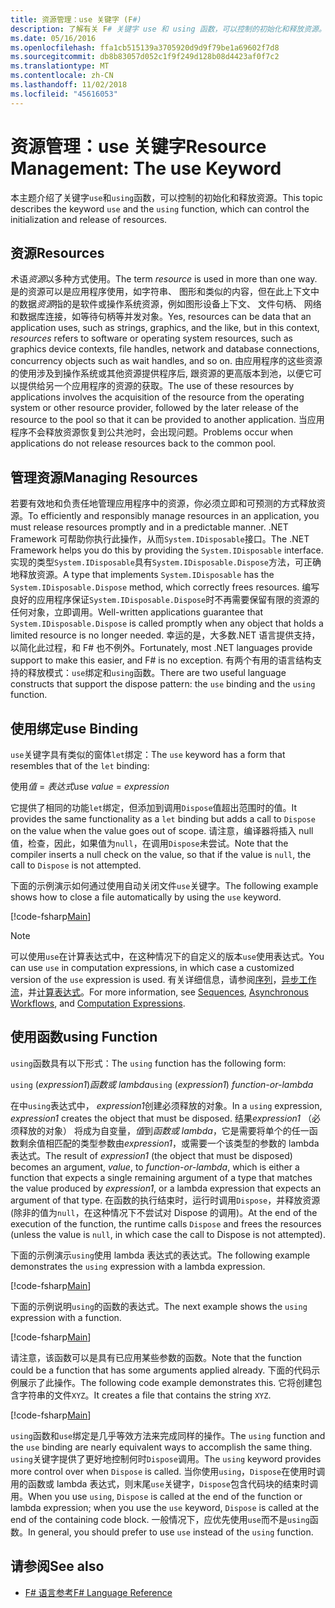 ```yaml
---
title: 资源管理：use 关键字 (F#)
description: 了解有关 F# 关键字 use 和 using 函数，可以控制的初始化和释放资源。
ms.date: 05/16/2016
ms.openlocfilehash: ffa1cb515139a3705920d9d9f79be1a69602f7d8
ms.sourcegitcommit: db8b83057d052c1f9f249d128b08d4423af0f7c2
ms.translationtype: MT
ms.contentlocale: zh-CN
ms.lasthandoff: 11/02/2018
ms.locfileid: "45616053"
---
```

# <a name="resource-management-the-use-keyword"></a><span data-ttu-id="b5a96-103">资源管理：use 关键字</span><span class="sxs-lookup"><span data-stu-id="b5a96-103">Resource Management: The use Keyword</span></span>

<span data-ttu-id="b5a96-104">本主题介绍了关键字`use`和`using`函数，可以控制的初始化和释放资源。</span><span class="sxs-lookup"><span data-stu-id="b5a96-104">This topic describes the keyword `use` and the `using` function, which can control the initialization and release of resources.</span></span>

## <a name="resources"></a><span data-ttu-id="b5a96-105">资源</span><span class="sxs-lookup"><span data-stu-id="b5a96-105">Resources</span></span>

<span data-ttu-id="b5a96-106">术语*资源*以多种方式使用。</span><span class="sxs-lookup"><span data-stu-id="b5a96-106">The term *resource* is used in more than one way.</span></span> <span data-ttu-id="b5a96-107">是的资源可以是应用程序使用，如字符串、 图形和类似的内容，但在此上下文中的数据*资源*指的是软件或操作系统资源，例如图形设备上下文、 文件句柄、 网络和数据库连接，如等待句柄等并发对象。</span><span class="sxs-lookup"><span data-stu-id="b5a96-107">Yes, resources can be data that an application uses, such as strings, graphics, and the like, but in this context, *resources* refers to software or operating system resources, such as graphics device contexts, file handles, network and database connections, concurrency objects such as wait handles, and so on.</span></span> <span data-ttu-id="b5a96-108">由应用程序的这些资源的使用涉及到操作系统或其他资源提供程序后, 跟资源的更高版本到池，以便它可以提供给另一个应用程序的资源的获取。</span><span class="sxs-lookup"><span data-stu-id="b5a96-108">The use of these resources by applications involves the acquisition of the resource from the operating system or other resource provider, followed by the later release of the resource to the pool so that it can be provided to another application.</span></span> <span data-ttu-id="b5a96-109">当应用程序不会释放资源恢复到公共池时，会出现问题。</span><span class="sxs-lookup"><span data-stu-id="b5a96-109">Problems occur when applications do not release resources back to the common pool.</span></span>

## <a name="managing-resources"></a><span data-ttu-id="b5a96-110">管理资源</span><span class="sxs-lookup"><span data-stu-id="b5a96-110">Managing Resources</span></span>

<span data-ttu-id="b5a96-111">若要有效地和负责任地管理应用程序中的资源，你必须立即和可预测的方式释放资源。</span><span class="sxs-lookup"><span data-stu-id="b5a96-111">To efficiently and responsibly manage resources in an application, you must release resources promptly and in a predictable manner.</span></span> <span data-ttu-id="b5a96-112">.NET Framework 可帮助你执行此操作，从而`System.IDisposable`接口。</span><span class="sxs-lookup"><span data-stu-id="b5a96-112">The .NET Framework helps you do this by providing the `System.IDisposable` interface.</span></span> <span data-ttu-id="b5a96-113">实现的类型`System.IDisposable`具有`System.IDisposable.Dispose`方法，可正确地释放资源。</span><span class="sxs-lookup"><span data-stu-id="b5a96-113">A type that implements `System.IDisposable` has the `System.IDisposable.Dispose` method, which correctly frees resources.</span></span> <span data-ttu-id="b5a96-114">编写良好的应用程序保证`System.IDisposable.Dispose`时不再需要保留有限的资源的任何对象，立即调用。</span><span class="sxs-lookup"><span data-stu-id="b5a96-114">Well-written applications guarantee that `System.IDisposable.Dispose` is called promptly when any object that holds a limited resource is no longer needed.</span></span> <span data-ttu-id="b5a96-115">幸运的是，大多数.NET 语言提供支持，以简化此过程，和 F# 也不例外。</span><span class="sxs-lookup"><span data-stu-id="b5a96-115">Fortunately, most .NET languages provide support to make this easier, and F# is no exception.</span></span> <span data-ttu-id="b5a96-116">有两个有用的语言结构支持的释放模式：`use`绑定和`using`函数。</span><span class="sxs-lookup"><span data-stu-id="b5a96-116">There are two useful language constructs that support the dispose pattern: the `use` binding and the `using` function.</span></span>

## <a name="use-binding"></a><span data-ttu-id="b5a96-117">使用绑定</span><span class="sxs-lookup"><span data-stu-id="b5a96-117">use Binding</span></span>

<span data-ttu-id="b5a96-118">`use`关键字具有类似的窗体`let`绑定：</span><span class="sxs-lookup"><span data-stu-id="b5a96-118">The `use` keyword has a form that resembles that of the `let` binding:</span></span>

<span data-ttu-id="b5a96-119">使用*值* = *表达式*</span><span class="sxs-lookup"><span data-stu-id="b5a96-119">use *value* = *expression*</span></span>

<span data-ttu-id="b5a96-120">它提供了相同的功能`let`绑定，但添加到调用`Dispose`值超出范围时的值。</span><span class="sxs-lookup"><span data-stu-id="b5a96-120">It provides the same functionality as a `let` binding but adds a call to `Dispose` on the value when the value goes out of scope.</span></span> <span data-ttu-id="b5a96-121">请注意，编译器将插入 null 值，检查，因此，如果值为`null`，在调用`Dispose`未尝试。</span><span class="sxs-lookup"><span data-stu-id="b5a96-121">Note that the compiler inserts a null check on the value, so that if the value is `null`, the call to `Dispose` is not attempted.</span></span>

<span data-ttu-id="b5a96-122">下面的示例演示如何通过使用自动关闭文件`use`关键字。</span><span class="sxs-lookup"><span data-stu-id="b5a96-122">The following example shows how to close a file automatically by using the `use` keyword.</span></span>

[!code-fsharp[Main](../../../samples/snippets/fsharp/lang-ref-2/snippet6301.fs)]

>[!NOTE]
<span data-ttu-id="b5a96-123">可以使用`use`在计算表达式中，在这种情况下的自定义的版本`use`使用表达式。</span><span class="sxs-lookup"><span data-stu-id="b5a96-123">You can use `use` in computation expressions, in which case a customized version of the `use` expression is used.</span></span> <span data-ttu-id="b5a96-124">有关详细信息，请参阅[序列](sequences.md)，[异步工作流](asynchronous-workflows.md)，并[计算表达式](computation-expressions.md)。</span><span class="sxs-lookup"><span data-stu-id="b5a96-124">For more information, see [Sequences](sequences.md), [Asynchronous Workflows](asynchronous-workflows.md), and [Computation Expressions](computation-expressions.md).</span></span>

## <a name="using-function"></a><span data-ttu-id="b5a96-125">使用函数</span><span class="sxs-lookup"><span data-stu-id="b5a96-125">using Function</span></span>

<span data-ttu-id="b5a96-126">`using`函数具有以下形式：</span><span class="sxs-lookup"><span data-stu-id="b5a96-126">The `using` function has the following form:</span></span>

<span data-ttu-id="b5a96-127">`using` (*expression1*)*函数或 lambda*</span><span class="sxs-lookup"><span data-stu-id="b5a96-127">`using` (*expression1*) *function-or-lambda*</span></span>

<span data-ttu-id="b5a96-128">在中`using`表达式中， *expression1*创建必须释放的对象。</span><span class="sxs-lookup"><span data-stu-id="b5a96-128">In a `using` expression, *expression1* creates the object that must be disposed.</span></span> <span data-ttu-id="b5a96-129">结果*expression1* （必须释放的对象） 将成为自变量，*值*到*函数或 lambda*，它是需要将单个的任一函数剩余值相匹配的类型参数由*expression1*，或需要一个该类型的参数的 lambda 表达式。</span><span class="sxs-lookup"><span data-stu-id="b5a96-129">The result of *expression1* (the object that must be disposed) becomes an argument, *value*, to *function-or-lambda*, which is either a function that expects a single remaining argument of a type that matches the value produced by *expression1*, or a lambda expression that expects an argument of that type.</span></span> <span data-ttu-id="b5a96-130">在函数的执行结束时，运行时调用`Dispose`，并释放资源 (除非的值为`null`，在这种情况下不尝试对 Dispose 的调用)。</span><span class="sxs-lookup"><span data-stu-id="b5a96-130">At the end of the execution of the function, the runtime calls `Dispose` and frees the resources (unless the value is `null`, in which case the call to Dispose is not attempted).</span></span>

<span data-ttu-id="b5a96-131">下面的示例演示`using`使用 lambda 表达式的表达式。</span><span class="sxs-lookup"><span data-stu-id="b5a96-131">The following example demonstrates the `using` expression with a lambda expression.</span></span>

[!code-fsharp[Main](../../../samples/snippets/fsharp/lang-ref-2/snippet6302.fs)]

<span data-ttu-id="b5a96-132">下面的示例说明`using`的函数的表达式。</span><span class="sxs-lookup"><span data-stu-id="b5a96-132">The next example shows the `using` expression with a function.</span></span>

[!code-fsharp[Main](../../../samples/snippets/fsharp/lang-ref-2/snippet6303.fs)]

<span data-ttu-id="b5a96-133">请注意，该函数可以是具有已应用某些参数的函数。</span><span class="sxs-lookup"><span data-stu-id="b5a96-133">Note that the function could be a function that has some arguments applied already.</span></span> <span data-ttu-id="b5a96-134">下面的代码示例展示了此操作。</span><span class="sxs-lookup"><span data-stu-id="b5a96-134">The following code example demonstrates this.</span></span> <span data-ttu-id="b5a96-135">它将创建包含字符串的文件`XYZ`。</span><span class="sxs-lookup"><span data-stu-id="b5a96-135">It creates a file that contains the string `XYZ`.</span></span>

[!code-fsharp[Main](../../../samples/snippets/fsharp/lang-ref-2/snippet6304.fs)]

<span data-ttu-id="b5a96-136">`using`函数和`use`绑定是几乎等效方法来完成同样的操作。</span><span class="sxs-lookup"><span data-stu-id="b5a96-136">The `using` function and the `use` binding are nearly equivalent ways to accomplish the same thing.</span></span> <span data-ttu-id="b5a96-137">`using`关键字提供了更好地控制何时`Dispose`调用。</span><span class="sxs-lookup"><span data-stu-id="b5a96-137">The `using` keyword provides more control over when `Dispose` is called.</span></span> <span data-ttu-id="b5a96-138">当你使用`using`，`Dispose`在使用时调用的函数或 lambda 表达式，则末尾`use`关键字，`Dispose`包含代码块的结束时调用。</span><span class="sxs-lookup"><span data-stu-id="b5a96-138">When you use `using`, `Dispose` is called at the end of the function or lambda expression; when you use the `use` keyword, `Dispose` is called at the end of the containing code block.</span></span> <span data-ttu-id="b5a96-139">一般情况下，应优先使用`use`而不是`using`函数。</span><span class="sxs-lookup"><span data-stu-id="b5a96-139">In general, you should prefer to use `use` instead of the `using` function.</span></span>

## <a name="see-also"></a><span data-ttu-id="b5a96-140">请参阅</span><span class="sxs-lookup"><span data-stu-id="b5a96-140">See also</span></span>

- [<span data-ttu-id="b5a96-141">F# 语言参考</span><span class="sxs-lookup"><span data-stu-id="b5a96-141">F# Language Reference</span></span>](index.md)
